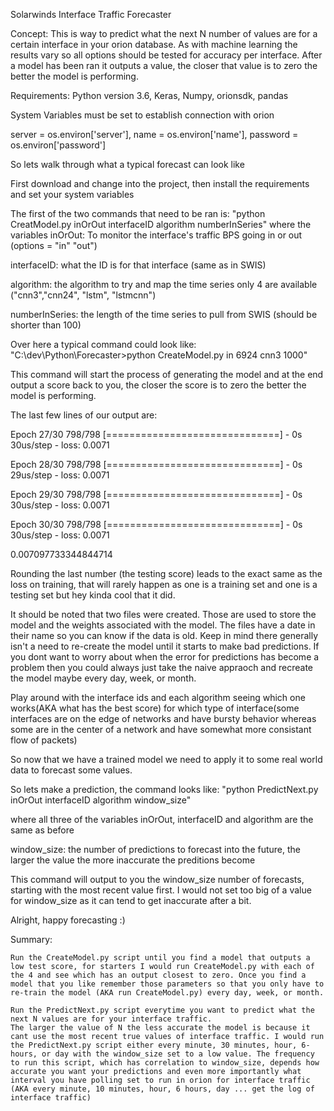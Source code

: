 Solarwinds Interface Traffic Forecaster 

Concept: This is way to predict what the next N number of values are for a certain interface in your orion database. As with machine learning the results vary so all options should be tested for accuracy per interface. After a model has been ran it outputs a value, the closer that value is to zero the better the model is performing.

Requirements: Python version 3.6, Keras, Numpy, orionsdk, pandas

System Variables must be set to establish connection with orion

server = os.environ['server'],
name = os.environ['name'],
password = os.environ['password']

So lets walk through what a typical forecast can look like

First download and change into the project, then install the requirements and set your system variables

The first of the two commands that need to be ran is:
"python CreatModel.py inOrOut interfaceID algorithm numberInSeries"
where the variables
inOrOut: To monitor the  interface's traffic BPS going in or out (options = "in" "out")

interfaceID: what the ID is for that interface (same as in SWIS)

algorithm: the algorithm to try and map the time series only 4 are available ("cnn3","cnn24", "lstm", "lstmcnn")

numberInSeries: the length of the time series to pull from SWIS (should be shorter than 100)

Over here a typical command could look like: 
"C:\dev\Python\Forecaster>python CreateModel.py in 6924 cnn3 1000"

This command will start the process of generating the model and at the end output a score back to you, the closer the score is to zero the better the model is performing. 

The last few lines of our output are:


Epoch 27/30
798/798 [==============================] - 0s 30us/step - loss: 0.0071

Epoch 28/30
798/798 [==============================] - 0s 29us/step - loss: 0.0071

Epoch 29/30
798/798 [==============================] - 0s 30us/step - loss: 0.0071

Epoch 30/30
798/798 [==============================] - 0s 30us/step - loss: 0.0071

0.007097733344844714

Rounding the last number (the testing score) leads to the exact same as the loss on training, that will rarely happen as one is a training set and one is a testing set but hey kinda cool that it did. 

It should be noted that two files were created. 
Those are used to store the model and the weights associated with the model. 
The files have a date in their name so you can know if the data is old. Keep in mind there generally isn't a need to re-create the model until it starts to make bad predictions. If you dont want to worry about when the error for predictions has become a problem then you could always just take the naive appraoch and recreate the model maybe every day, week, or month. 

Play around with the interface ids and each algorithm seeing which one works(AKA what has the best score) for which type of interface(some interfaces are on the edge of networks and have bursty behavior whereas some are in the center of a network and have somewhat more consistant flow of packets)

So now that we have a trained model we need to apply it to some real world data to forecast some values. 

So lets make a prediction, the command looks like:
"python PredictNext.py inOrOut interfaceID algorithm window_size"

where all three of the variables inOrOut, interfaceID and algorithm are the same as before

window_size: the number of predictions to forecast into the future, the larger the value the more inaccurate the preditions become 


This command will output to you the window_size number of forecasts, starting with the most recent value first. I would not set too big of a value for window_size as it can tend to get inaccurate after a bit. 

Alright, happy forecasting :)



Summary:
    
    Run the CreateModel.py script until you find a model that outputs a low test score, for starters I would run CreateModel.py with each of the 4 and see which has an output closest to zero. Once you find a model that you like remember those parameters so that you only have to re-train the model (AKA run CreateModel.py) every day, week, or month. 
    
    Run the PredictNext.py script everytime you want to predict what the next N values are for your interface traffic. 
    The larger the value of N the less accurate the model is because it cant use the most recent true values of interface traffic. I would run the PredictNext.py script either every minute, 30 minutes, hour, 6-hours, or day with the window_size set to a low value. The frequency to run this script, which has correlation to window_size, depends how accurate you want your predictions and even more importantly what interval you have polling set to run in orion for interface traffic (AKA every minute, 10 minutes, hour, 6 hours, day ... get the log of interface traffic)
